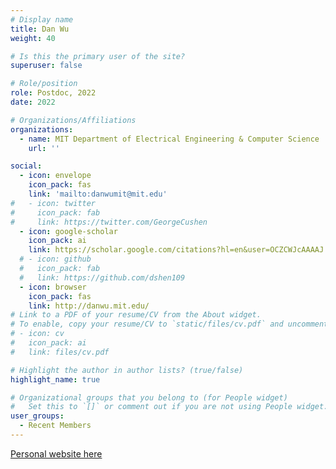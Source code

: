 ```yaml
---
# Display name
title: Dan Wu
weight: 40

# Is this the primary user of the site?
superuser: false

# Role/position
role: Postdoc, 2022
date: 2022

# Organizations/Affiliations
organizations:
  - name: MIT Department of Electrical Engineering & Computer Science
    url: ''

social:
  - icon: envelope
    icon_pack: fas
    link: 'mailto:danwumit@mit.edu'
#   - icon: twitter
#     icon_pack: fab
#     link: https://twitter.com/GeorgeCushen
  - icon: google-scholar
    icon_pack: ai
    link: https://scholar.google.com/citations?hl=en&user=OCZCWJcAAAAJ
  # - icon: github
  #   icon_pack: fab
  #   link: https://github.com/dshen109
  - icon: browser
    icon_pack: fas
    link: http://danwu.mit.edu/
# Link to a PDF of your resume/CV from the About widget.
# To enable, copy your resume/CV to `static/files/cv.pdf` and uncomment the lines below.
# - icon: cv
#   icon_pack: ai
#   link: files/cv.pdf

# Highlight the author in author lists? (true/false)
highlight_name: true

# Organizational groups that you belong to (for People widget)
#   Set this to `[]` or comment out if you are not using People widget.
user_groups:
  - Recent Members
---
```

[Personal website here](http://danwu.mit.edu/)